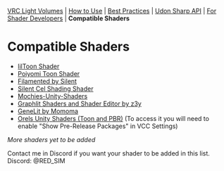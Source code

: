 [VRC Light Volumes](/README.md) | [How to Use](/Documentation/HowToUse.md) | [Best Practices](/Documentation/BestPractices.md) | [Udon Sharp API](/Documentation/UdonSharpAPI.md) | [For Shader Developers](/Documentation/ForShaderDevelopers.md) | **Compatible Shaders**
# Compatible Shaders
- [lilToon Shader](https://github.com/lilxyzw/lilToon)
- [Poiyomi Toon Shader](https://github.com/poiyomi/PoiyomiToonShader)
- [Filamented by Silent](https://gitlab.com/s-ilent/filamented)
- [Silent Cel Shading Shader](https://gitlab.com/s-ilent/SCSS/-/tree/crosstone-testing?ref_type=heads)
- [Mochies-Unity-Shaders](https://github.com/MochiesCode/Mochies-Unity-Shaders)
- [Graphlit Shaders and Shader Editor by z3y](https://github.com/z3y/Graphlit)
- [GeneLit by Momoma](https://github.com/momoma-null/GeneLit)
- [Orels Unity Shaders (Toon and PBR)](https://github.com/orels1/orels-Unity-Shaders) (To access it you will need to enable "Show Pre-Release Packages" in VCC Settings)

*More shaders yet to be added*

Contact me in Discord if you want your shader to be added in this list.
Discord: @RED_SIM
